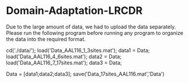 # Domain-Adaptation-LRCDR


Due to the large amount of data, we had to upload the data separately. Please run the following program before running any program to organize the data into the required format.

cd('./data/');
load('Data_AAL116_1_3sites.mat');
data1 = Data;
load('Data_AAL116_4_6sites.mat');
data2 = Data;
load('Data_AAL116_7_17sites.mat');
data3 = Data;

Data = [data1;data2;data3];
save('Data_17sites_AAL116.mat','Data')
